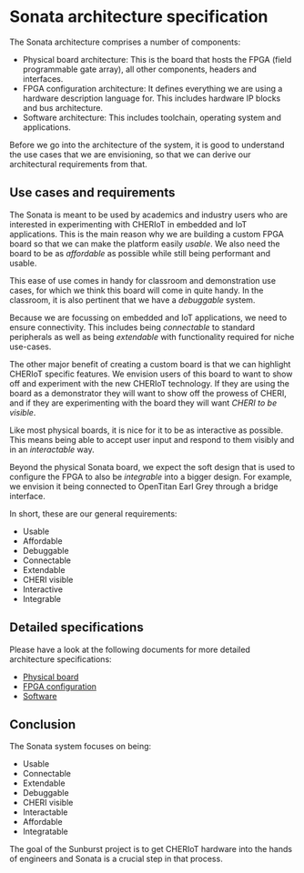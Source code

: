 # Sonata architecture specification

The Sonata architecture comprises a number of components:
- Physical board architecture:
  This is the board that hosts the FPGA (field programmable gate array), all other components, headers and interfaces.
- FPGA configuration architecture:
  It defines everything we are using a hardware description language for.
  This includes hardware IP blocks and bus architecture.
- Software architecture:
  This includes toolchain, operating system and applications.

Before we go into the architecture of the system, it is good to understand the use cases that we are envisioning, so that we can derive our architectural requirements from that.

## Use cases and requirements

The Sonata is meant to be used by academics and industry users who are interested in experimenting with CHERIoT in embedded and IoT applications.
This is the main reason why we are building a custom FPGA board so that we can make the platform easily *usable*.
We also need the board to be as *affordable* as possible while still being performant and usable.

This ease of use comes in handy for classroom and demonstration use cases, for which we think this board will come in quite handy.
In the classroom, it is also pertinent that we have a *debuggable* system.

Because we are focussing on embedded and IoT applications, we need to ensure connectivity.
This includes being *connectable* to standard peripherals as well as being *extendable* with functionality required for niche use-cases.

The other major benefit of creating a custom board is that we can highlight CHERIoT specific features.
We envision users of this board to want to show off and experiment with the new CHERIoT technology.
If they are using the board as a demonstrator they will want to show off the prowess of CHERI, and if they are experimenting with the board they will want *CHERI to be visible*.

Like most physical boards, it is nice for it to be as interactive as possible.
This means being able to accept user input and respond to them visibly and in an *interactable* way.

Beyond the physical Sonata board, we expect the soft design that is used to configure the FPGA to also be *integrable* into a bigger design.
For example, we envision it being connected to OpenTitan Earl Grey through a bridge interface.

In short, these are our general requirements:
- Usable
- Affordable
- Debuggable
- Connectable
- Extendable
- CHERI visible
- Interactive
- Integrable

## Detailed specifications

Please have a look at the following documents for more detailed architecture specifications:
- [Physical board](board.md)
- [FPGA configuration](fpga.md)
- [Software](software.md)

## Conclusion

The Sonata system focuses on being:
- Usable
- Connectable
- Extendable
- Debuggable
- CHERI visible
- Interactable
- Affordable
- Integratable

The goal of the Sunburst project is to get CHERIoT hardware into the hands of engineers and Sonata is a crucial step in that process.

